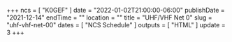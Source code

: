 +++
ncs = [ "K0GEF" ]
date = "2022-01-02T21:00:00-06:00"
publishDate = "2021-12-14"
endTime = ""
location = ""
title = "UHF/VHF Net 0"
slug = "uhf-vhf-net-00"
dates = [ "NCS Schedule" ]
outputs = [ "HTML" ]
update = 3
+++
